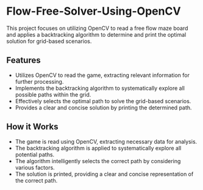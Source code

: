 # Flow-Free-Solver-Using-OpenCV
This project focuses on utilizing OpenCV to read a free flow maze board and applies a backtracking algorithm to determine and print the optimal solution for grid-based scenarios.

## Features
* Utilizes OpenCV to read the game, extracting relevant information for further processing.
* Implements the backtracking algorithm to systematically explore all possible paths within the grid.
* Effectively selects the optimal path to solve the grid-based scenarios.
* Provides a clear and concise solution by printing the determined path.

## How it Works
* The game is read using OpenCV, extracting necessary data for analysis.
* The backtracking algorithm is applied to systematically explore all potential paths.
* The algorithm intelligently selects the correct path by considering various factors.
* The solution is printed, providing a clear and concise representation of the correct path.
